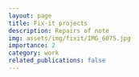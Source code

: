 ```yaml
---
layout: page
title: Fix-it projects
description: Repairs of note
img: assets/img/fixit/IMG_6075.jpg
importance: 2
category: work
related_publications: false
---
```


